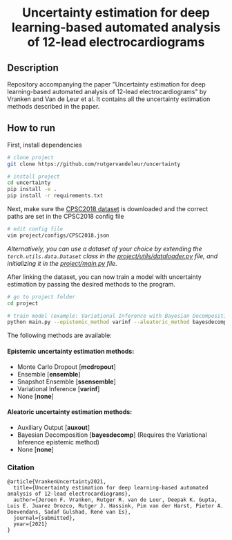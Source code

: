 <div align="center">    
 
# Uncertainty estimation for deep learning-based automated analysis of 12-lead electrocardiograms      

<!--
[![Paper](http://img.shields.io/badge/paper-arxiv.1001.2234-B31B1B.svg)](https://www.nature.com/articles/nature14539)
-->
 
</div>
 
## Description   
Repository accompanying the paper "Uncertainty estimation for deep learning-based automated analysis of 12-lead electrocardiograms" by Vranken and Van de Leur et al. It contains all the uncertainty estimation methods described in the paper. 

## How to run   
First, install dependencies   
```bash
# clone project   
git clone https://github.com/rutgervandeleur/uncertainty

# install project   
cd uncertainty
pip install -e .   
pip install -r requirements.txt
 ```
Next, make sure the [CPSC2018 dataset](http://2018.icbeb.org/Challenge.html) is downloaded and the correct paths are set in the CPSC2018 config file
```bash
# edit config file
vim project/configs/CPSC2018.json
```
*Alternatively, you can use a dataset of your choice by extending the ```torch.utils.data.Dataset``` class in the [project/utils/dataloader.py](project/utils/dataloader.py) file, and initializing it in the [project/main.py](project/main.py) file.*


After linking the dataset, you can now train a model with uncertainty estimation by passing the desired methods to the program. 
```bash
# go to project folder
cd project

# train model (example: Variational Inference with Bayesian Decomposition)   
python main.py --epistemic_method varinf --aleatoric_method bayesdecomp
```

The following methods are available:
#### Epistemic uncertainty estimation methods:
- Monte Carlo Dropout [**mcdropout**]
- Ensemble [**ensemble**]
- Snapshot Ensemble [**ssensemble**]
- Variational Inference [**varinf**]
- None [**none**]

#### Aleatoric uncertainty estimation methods:
- Auxiliary Output [**auxout**]
- Bayesian Decomposition [**bayesdecomp**] (Requires the Variational Inference epistemic method)
- None [**none**]


### Citation   
```
@article{VrankenUncertainty2021,
  title={Uncertainty estimation for deep learning-based automated analysis of 12-lead electrocardiograms},
  author={Jeroen F. Vranken, Rutger R. van de Leur, Deepak K. Gupta, Luis E. Juarez Orozco, Rutger J. Hassink, Pim van der Harst, Pieter A. Doevendans, Sadaf Gulshad, René van Es},
  journal={submitted},
  year={2021}
}
```   
